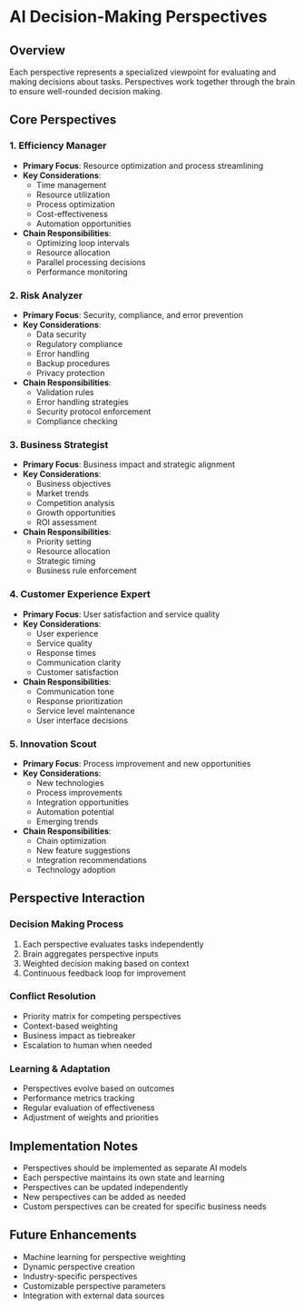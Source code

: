 # AI Decision-Making Perspectives

## Overview
Each perspective represents a specialized viewpoint for evaluating and making decisions about tasks. Perspectives work together through the brain to ensure well-rounded decision making.

## Core Perspectives

### 1. Efficiency Manager
- **Primary Focus**: Resource optimization and process streamlining
- **Key Considerations**:
  - Time management
  - Resource utilization
  - Process optimization
  - Cost-effectiveness
  - Automation opportunities
- **Chain Responsibilities**:
  - Optimizing loop intervals
  - Resource allocation
  - Parallel processing decisions
  - Performance monitoring

### 2. Risk Analyzer
- **Primary Focus**: Security, compliance, and error prevention
- **Key Considerations**:
  - Data security
  - Regulatory compliance
  - Error handling
  - Backup procedures
  - Privacy protection
- **Chain Responsibilities**:
  - Validation rules
  - Error handling strategies
  - Security protocol enforcement
  - Compliance checking

### 3. Business Strategist
- **Primary Focus**: Business impact and strategic alignment
- **Key Considerations**:
  - Business objectives
  - Market trends
  - Competition analysis
  - Growth opportunities
  - ROI assessment
- **Chain Responsibilities**:
  - Priority setting
  - Resource allocation
  - Strategic timing
  - Business rule enforcement

### 4. Customer Experience Expert
- **Primary Focus**: User satisfaction and service quality
- **Key Considerations**:
  - User experience
  - Service quality
  - Response times
  - Communication clarity
  - Customer satisfaction
- **Chain Responsibilities**:
  - Communication tone
  - Response prioritization
  - Service level maintenance
  - User interface decisions

### 5. Innovation Scout
- **Primary Focus**: Process improvement and new opportunities
- **Key Considerations**:
  - New technologies
  - Process improvements
  - Integration opportunities
  - Automation potential
  - Emerging trends
- **Chain Responsibilities**:
  - Chain optimization
  - New feature suggestions
  - Integration recommendations
  - Technology adoption

## Perspective Interaction

### Decision Making Process
1. Each perspective evaluates tasks independently
2. Brain aggregates perspective inputs
3. Weighted decision making based on context
4. Continuous feedback loop for improvement

### Conflict Resolution
- Priority matrix for competing perspectives
- Context-based weighting
- Business impact as tiebreaker
- Escalation to human when needed

### Learning & Adaptation
- Perspectives evolve based on outcomes
- Performance metrics tracking
- Regular evaluation of effectiveness
- Adjustment of weights and priorities

## Implementation Notes
- Perspectives should be implemented as separate AI models
- Each perspective maintains its own state and learning
- Perspectives can be updated independently
- New perspectives can be added as needed
- Custom perspectives can be created for specific business needs

## Future Enhancements
- Machine learning for perspective weighting
- Dynamic perspective creation
- Industry-specific perspectives
- Customizable perspective parameters
- Integration with external data sources 